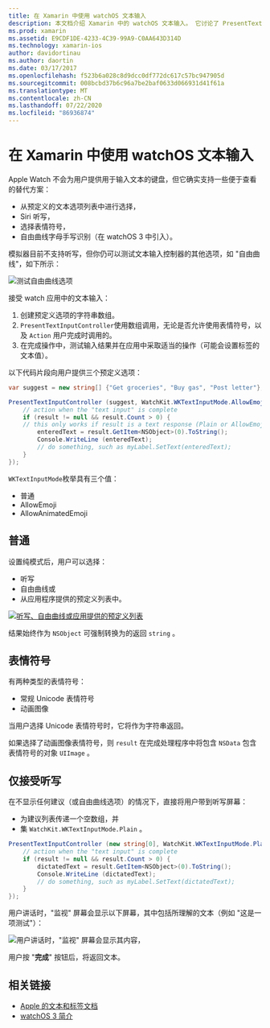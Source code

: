 ```yaml
---
title: 在 Xamarin 中使用 watchOS 文本输入
description: 本文档介绍 Xamarin 中的 watchOS 文本输入。 它讨论了 PresentTextInputController 方法、scribbling、纯文本、表情符号和听写。
ms.prod: xamarin
ms.assetid: E9CDF1DE-4233-4C39-99A9-C0AA643D314D
ms.technology: xamarin-ios
author: davidortinau
ms.author: daortin
ms.date: 03/17/2017
ms.openlocfilehash: f523b6a028c8d9dcc0df772dc617c57bc947905d
ms.sourcegitcommit: 008bcbd37b6c96a7be2baf0633d066931d41f61a
ms.translationtype: MT
ms.contentlocale: zh-CN
ms.lasthandoff: 07/22/2020
ms.locfileid: "86936874"
---
```

# <a name="working-with-watchos-text-input-in-xamarin"></a>在 Xamarin 中使用 watchOS 文本输入

Apple Watch 不会为用户提供用于输入文本的键盘，但它确实支持一些便于查看的替代方案：

- 从预定义的文本选项列表中进行选择，
- Siri 听写，
- 选择表情符号，
- 自由曲线字母手写识别（在 watchOS 3 中引入）。

模拟器目前不支持听写，但你仍可以测试文本输入控制器的其他选项，如 "自由曲线"，如下所示：

![测试自由曲线选项](text-input-images/textinput-sml.png)

接受 watch 应用中的文本输入：

1. 创建预定义选项的字符串数组。
2. `PresentTextInputController`使用数组调用，无论是否允许使用表情符号，以及 `Action` 用户完成时调用的。
3. 在完成操作中，测试输入结果并在应用中采取适当的操作（可能会设置标签的文本值）。

以下代码片段向用户提供三个预定义选项：

```csharp
var suggest = new string[] {"Get groceries", "Buy gas", "Post letter"};

PresentTextInputController (suggest, WatchKit.WKTextInputMode.AllowEmoji, (result) => {
    // action when the "text input" is complete
    if (result != null && result.Count > 0) {
    // this only works if result is a text response (Plain or AllowEmoji)
        enteredText = result.GetItem<NSObject>(0).ToString();
        Console.WriteLine (enteredText);
        // do something, such as myLabel.SetText(enteredText);
    }
});
```

`WKTextInputMode`枚举具有三个值：

- 普通
- AllowEmoji
- AllowAnimatedEmoji

## <a name="plain"></a>普通

设置纯模式后，用户可以选择：

- 听写
- 自由曲线或
- 从应用程序提供的预定义列表中。

[![听写、自由曲线或应用提供的预定义列表](text-input-images/plain-scribble-sml.png)](text-input-images/plain-scribble.png#lightbox)

结果始终作为 `NSObject` 可强制转换为的返回 `string` 。

## <a name="emoji"></a>表情符号

有两种类型的表情符号：

- 常规 Unicode 表情符号
- 动画图像

当用户选择 Unicode 表情符号时，它将作为字符串返回。

如果选择了动画图像表情符号，则 `result` 在完成处理程序中将包含 `NSData` 包含表情符号的对象 `UIImage` 。

## <a name="accepting-dictation-only"></a>仅接受听写

在不显示任何建议（或自由曲线选项）的情况下，直接将用户带到听写屏幕：

- 为建议列表传递一个空数组，并
- 集 `WatchKit.WKTextInputMode.Plain` 。

```csharp
PresentTextInputController (new string[0], WatchKit.WKTextInputMode.Plain, (result) => {
    // action when the "text input" is complete
    if (result != null && result.Count > 0) {
        dictatedText = result.GetItem<NSObject>(0).ToString();
        Console.WriteLine (dictatedText);
        // do something, such as myLabel.SetText(dictatedText);
    }
});
```

用户讲话时，"监视" 屏幕会显示以下屏幕，其中包括所理解的文本（例如 "这是一项测试"）：

![用户讲话时，"监视" 屏幕会显示其内容，](text-input-images/dictation.png)

用户按 "**完成**" 按钮后，将返回文本。

## <a name="related-links"></a>相关链接

- [Apple 的文本和标签文档](https://developer.apple.com/library/ios/documentation/General/Conceptual/WatchKitProgrammingGuide/TextandLabels.html)
- [watchOS 3 简介](~/ios/watchos/platform/introduction-to-watchos3/index.md)
